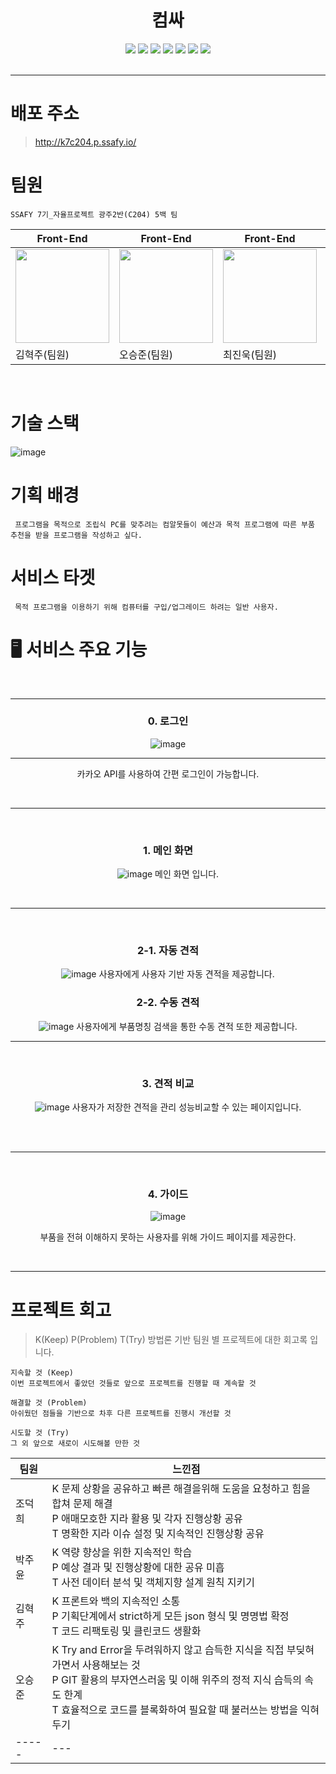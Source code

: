 <div align="center">

# 컴싸
<img src="https://img.shields.io/badge/React-61DAFB?style=flat-square&logo=React&logoColor=white"/>
<img src="https://img.shields.io/badge/JavaScript-F7DF1E?style=flat-square&logo=JavaScript&logoColor=white"/>
<img src="https://img.shields.io/badge/Spring Boot-6DB33F?style=flat-square&logo=SpringBoot&logoColor=white"/>
<img src="https://img.shields.io/badge/MySQL-4479A1?style=flat-square&logo=MySQL&logoColor=white"/>
<img src="https://img.shields.io/badge/Jenkins-D24939?style=flat-square&logo=Jenkins&logoColor=white"/>
<img src="https://img.shields.io/badge/Docker-2496ED?style=flat-square&logo=Docker&logoColor=white"/>
<img src="https://img.shields.io/badge/AmazonEC2-FF9900?style=flat-square&logo=AmazonEC2&logoColor=white"/> <br/><br/>



</div><hr/>

# 배포 주소
> http://k7c204.p.ssafy.io/

# 팀원
```
SSAFY 7기_자율프로젝트 광주2반(C204) 5백 팀
```

|Front-End|Front-End|Front-End|Back-End|Back-End|
|-----|---|---|---|---|
|<img src="/uploads/0c1c8b4dc466f73acded25848af17c23/image__3_.png" width="150" height="150"/>|<img src="/uploads/da50344b7a9539cb81fb3171b5de315f/image__2_.png" width="150" height="150"/>|<img src="/uploads/2a2f319c6eb65ba38990726ac6abb6be/image__1_.png" width="150" height="150"/>|<img src="/uploads/205dcecafda3eb5fb5a4f0c3ab06433f/image.png" width="150" height="150"/>|<img src="/uploads/80fd05f226561c725632f9f92bd7a771/image__4_.png" width="150" height="150"/>|
|김혁주(팀원)|오승준(팀원)|최진욱(팀원)|박주윤(팀원)|조덕희(팀장)|
<br/>

# 기술 스택
![image](/uploads/0baafa2b2cc3a58826554f85b81539e1/1.png)

# 기획 배경
```
 프로그램을 목적으로 조립식 PC를 맞추려는 컴알못들이 예산과 목적 프로그램에 따른 부품 추천을 받을 프로그램을 작성하고 싶다.
```
# 서비스 타겟
```
 목적 프로그램을 이용하기 위해 컴퓨터를 구입/업그레이드 하려는 일반 사용자.
```

# 🖥 서비스 주요 기능 
<div align="center">

<br/>
<hr/>

### 0. 로그인

![image](/uploads/041b0f924d38cd368dabf0b7f0fb5f06/image.png)
<hr/>

카카오 API를 사용하여 간편 로그인이 가능합니다.

<br/>
<hr/>
<br/>

### 1. 메인 화면

![image](/uploads/25c78044473f720d12baa621e2c40c1b/image.png)
메인 화면 입니다. 

<br/>
<hr/>
<br/>


### 2-1. 자동 견적

![image](/uploads/a61ab0e5a631e59180a436c2354301f9/image.png)
사용자에게 사용자 기반 자동 견적을 제공합니다.

### 2-2. 수동 견적
![image](/uploads/49cd2d6503138881ef32c01d84521b49/image.png)
사용자에게 부품명칭 검색을 통한 수동 견적 또한 제공합니다.
<br/>
<hr/>
<br/>

### 3. 견적 비교

![image](/uploads/25e99919294957f6b9694ce01482deaf/image.png)
사용자가 저장한 견적을 관리 성능비교할 수 있는 페이지입니다.

<br/>
<br/>
<hr/>
<br/>

### 4. 가이드

![image](/uploads/82489ed507586e75e1a7be47ba7e2ca9/image.png)

부품을 전혀 이해하지 못하는 사용자를 위해 가이드 페이지를 제공한다.

<br/>

<hr/>


</div>



# 프로젝트 회고
> K(Keep) P(Problem) T(Try) 방법론 기반 팀원 별 프로젝트에 대한 회고록 입니다.

```
지속할 것 (Keep)
이번 프로젝트에서 좋았던 것들로 앞으로 프로젝트를 진행할 때 계속할 것

해결할 것 (Problem)
아쉬웠던 점들을 기반으로 차후 다른 프로젝트를 진행시 개선할 것

시도할 것 (Try)
그 외 앞으로 새로이 시도해볼 만한 것

```

|팀원|느낀점|
|-----|---|
|조덕희|K 문제 상황을 공유하고 빠른 해결을위해 도움을 요청하고 힘을 합쳐 문제 해결<br/> P 애매모호한 지라 활용 및 각자 진행상황 공유<br/> T 명확한 지라 이슈 설정 및 지속적인 진행상황 공유|
|박주윤|K 역량 향상을 위한 지속적인 학습<br/> P  예상 결과 및 진행상황에 대한 공유 미흡<br/> T 사전 데이터 분석 및 객체지향 설계 원칙 지키기|
|김혁주|K 프론트와 백의 지속적인 소통<br/> P 기획단계에서 strict하게 모든 json 형식 및 명명법 확정<br/> T 코드 리팩토링 및 클린코드 생활화|
|오승준|K Try and Error을 두려워하지 않고 습득한 지식을 직접 부딪혀가면서 사용해보는 것<br/>P GIT 활용의 부자연스러움 및 이해 위주의 정적 지식 습득의 속도 한계 <br/> T 효율적으로 코드를 블록화하여 필요할 때 불러쓰는 방법을 익혀두기|
|-----|---|





